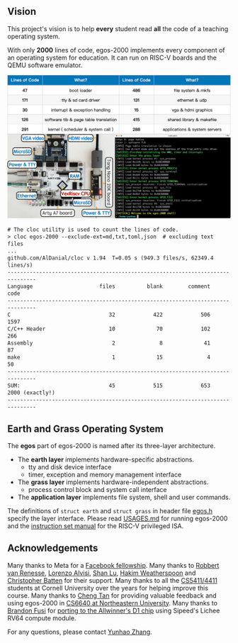 ## Vision

This project's vision is to help **every** student read **all** the code of a teaching operating system.

With only **2000** lines of code, egos-2000 implements every component of an operating system for education. 
It can run on RISC-V boards and the QEMU software emulator.

![Fail to load an image of egos-2000.](tools/screenshots/egos-2000.jpg)

```shell
# The cloc utility is used to count the lines of code.
> cloc egos-2000 --exclude-ext=md,txt,toml,json  # excluding text files
...
github.com/AlDanial/cloc v 1.94  T=0.05 s (949.3 files/s, 62349.4 lines/s)
-------------------------------------------------------------------------------
Language                     files          blank        comment           code
-------------------------------------------------------------------------------
C                               32            422            506           1597
C/C++ Header                    10             70            102            266
Assembly                         2              8             41             87
make                             1             15              4             50
-------------------------------------------------------------------------------
SUM:                            45            515            653           2000 (exactly!)
-------------------------------------------------------------------------------
```

## Earth and Grass Operating System

The **egos** part of egos-2000 is named after its three-layer architecture.

* The **earth layer** implements hardware-specific abstractions.
    * tty and disk device interface
    * timer, exception and memory management interface
* The **grass layer** implements hardware-independent abstractions.
    * process control block and system call interface
* The **application layer** implements file system, shell and user commands.

The definitions of `struct earth` and `struct grass` in header file [egos.h](library/egos.h) specify the layer interface.
Please read [USAGES.md](USAGES.md) for running egos-2000 and
the [instruction set manual](https://riscv.org/wp-content/uploads/2017/05/riscv-privileged-v1.10.pdf) for the RISC-V privileged ISA.

## Acknowledgements

Many thanks to Meta for a [Facebook fellowship](https://research.facebook.com/blog/2021/4/announcing-the-recipients-of-the-2021-facebook-fellowship-awards/).
Many thanks to [Robbert van Renesse](https://www.cs.cornell.edu/home/rvr/), [Lorenzo Alvisi](https://www.cs.cornell.edu/lorenzo/), [Shan Lu](https://people.cs.uchicago.edu/~shanlu/), [Hakim Weatherspoon](https://www.cs.cornell.edu/~hweather/) and [Christopher Batten](https://www.csl.cornell.edu/~cbatten/) for their support.
Many thanks to all the [CS5411/4411](https://www.cs.cornell.edu/courses/cs4411/2022fa/schedule/) students at Cornell University over the years for helping improve this course.
Many thanks to [Cheng Tan](https://naizhengtan.github.io/) for providing valuable feedback and using egos-2000 in [CS6640 at Northeastern University](https://naizhengtan.github.io/23fall/).
Many thanks to [Brandon Fusi](https://www.linkedin.com/in/brandon-cheo-fusi-b94b1a171/) for [porting to the Allwinner's D1 chip](https://github.com/cheofusi/egos-2000-d1) using Sipeed's Lichee RV64 compute module.

For any questions, please contact [Yunhao Zhang](https://dolobyte.net/).
